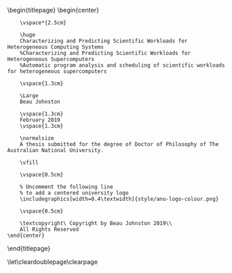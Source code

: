 <!-- 
This is the Latex-heavy title page. 
-->

\begin{titlepage}
    \begin{center}

        \vspace*{2.5cm}

        \huge
        Characterizing and Predicting Scientific Workloads for Heterogeneous Computing Systems
        %Characterizing and Predicting Scientific Workloads for Heterogeneous Supercomputers
        %Automatic program analysis and scheduling of scientific workloads for heterogeneous supercomputers

        \vspace{1.3cm}

        \Large
        Beau Johnston
        
        \vspace{1.3cm}
        February 2019
        \vspace{1.3cm}

        \normalsize
        A thesis submitted for the degree of Doctor of Philosophy of The Australian National University.

        \vfill

        \vspace{0.5cm}

        % Uncomment the following line
        % to add a centered university logo
        \includegraphics[width=0.4\textwidth]{style/anu-logo-colour.png}

        \vspace{0.5cm}

        \textcopyright\ Copyright by Beau Johnston 2019\\
        All Rights Reserved
    \end{center}
\end{titlepage}

\let\cleardoublepage\clearpage

